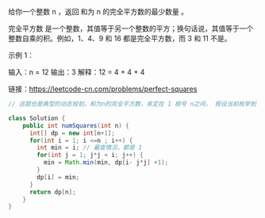 给你一个整数 n ，返回 和为 n 的完全平方数的最少数量 。

完全平方数 是一个整数，其值等于另一个整数的平方；换句话说，其值等于一个整数自乘的积。例如，1、4、9 和 16 都是完全平方数，而 3 和 11 不是。 

示例 1：

输入：n = 12
输出：3 
解释：12 = 4 + 4 + 4

链接：https://leetcode-cn.com/problems/perfect-squares



```java
// 这题也是典型的动态规划，和为n的完全平方数，肯定在 1 根号 n之间， 假设当前枚举到 jj，那么我们还需要取若干数的平方，构成 i-j^2 。此时我们发现该子问题和原问题类似，只是规模变小了。这符合了动态规划的要求，于是我们可以写出状态转移方程 ： f(i) = min{f(i), 1 -> 根号n f(i - j^2) + 1}

class Solution {
    public int numSquares(int n) {
      int[] dp = new int[n+1];
      for(int i = 1; i <=n ; i++) {
        int min = i; // 最查情况，都是 1 
        for(int j = 1; j*j < i; j++) {
          min = Math.min(min, dp[i- j*j] +1);
        }
        dp[i] = min;
      }
      return dp[n];
    }
}
```

